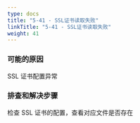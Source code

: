 ```yaml
---
type: docs
title: "5-41 - SSL证书读取失败"
linkTitle: "5-41 - SSL证书读取失败"
weight: 41
---
```


### 可能的原因

SSL 证书配置异常

### 排查和解决步骤

检查 SSL 证书的配置，查看对应文件是否存在

